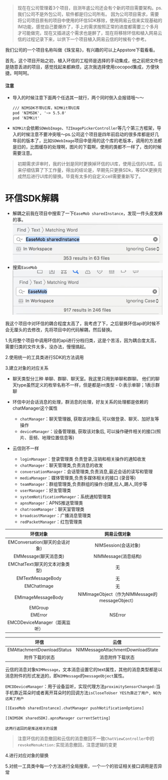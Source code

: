 > 现在在公司管理着3个项目，目测年底公司还会有个新的项目需要架构。ps. 我们公司不是外包公司，软件都是归公司所有。
> 因为公司项目需求，需要将公司项目原有的项目中使用的环信SDK移除，使用网易云信来实现基础的IM功能，感觉自己要爆炸了，手上的需求按照正常的进度都需要三个多月才可能做完，现在又插进这个需求也是醉了，现在将移除环信和植入网易云信的过程记录下来，以供下一个项目植入网易云信的时候有个参考。


我们公司的一个项目名称叫做《珠宝易》，有兴趣的可以上Appstore下载看看。

首先，这个项目开始之初，植入环信的工程师是选择的手动集成，他之前把文件也是随意丢进的项目，感觉找起来都麻烦，这次我选择使用cocopod集成，方便快捷。呵呵呵。

#### 注意
- 导入的时候注意下面两个任选其一就行，两个同时倒入会报错哦～～

    ```
    /// NIMSDK不带UI库，NIMKit带UI库
    pod 'NIMSDK', '~> 5.5.0'
    pod 'NIMKit'
    ```
- `NIMKit`会依赖`SDWebImage`、`TZImagePickerController`等几个第三方框架，导入的时候注意不要冲突哦～ps.公司这个项目是四年前启动的很多库都是好几年前的版本了，比如`SDWebImage`项目中是用的这个库的老版本，调用的方法都是旧的，比图缓存的处理啊，图片的下载啊，使用的类都不一样了，改的时候需要注意。

> 初期需求评审时，我的计划是同时更换掉环信的UI库，使用云信的UI库。后来仔细估算了下工作量，得出的结论是，早期先只更换SDk，等SDK更换完成然后进行UI库的替换。毕竟有太多的自定义cell需要重新写了。

# 环信SDK解耦
- 解耦之前我在项目中搜索了一下`EaseMob sharedInstance`，发现一件头皮发麻的事。
    ![](media/15362863496447.jpg)
- 搜索`EaseMob`
    ![](media/15362863992513.jpg)

我这个项目中对环信的耦合程度太高了，我考虑了下，之后替换环信api的时候不会无厘头的去修改，先将项目中的代码解耦，然后替换。

1.先将整个项目中调用环信的api进行分档归类，这是个苦活，因为耦合度太高，需要归类的文件太多，没办法，慢慢搞起。

2.使用统一的工具类进行SDK的方法调用

3.建立对象的对应关系

- 聊天类型分三种 单聊、群聊、聊天室。我这里只用到单聊和群聊。
  他们的聊天type虽然定义的枚举名称不一样，但是都是int类型 - 0:表示单聊；1表示群聊
    
- 环信中对会话消息的处理，群消息的处理，好友关系的处理都是依赖的chatManager这个属性
    - `chatManager`：聊天管理器, 获取该对象后, 可以做登录、聊天、加好友等操作
    - `deviceManager`：设备管理器, 获取该对象后, 可以操作硬件相关的接口(照片、音频、地理位置信息等)
- 云信则不一样
    - `loginManager`：登录管理类 负责登录,注销和相关操作的通知收发
    - `chatManager`：聊天管理类,负责消息的收发
    - `conversationManager`：会话管理类,负责消息,最近会话的读写和管理
    - `mediaManager`：媒体管理类,负责多媒体相关的接口 (录音等)
    - `teamManager`：群组管理类,负责群组的操作:创建,拉人,踢人,同步等
    - `userManager`：好友管理类
    - `systemNotificationManager`：系统通知管理类
    - `apnsManager`：APNS推送管理类
    - `chatroomManager`：聊天室管理类
    - `broadcastManager`：广播消息管理类
    - `redPacketManager`：红包管理类
    

| 环信对象 | 网易云信对象 |
| :-: | :-: |
| EMConversation(聊天的会话对象) | NIMSession(会话对象) |
| EMMessage(聊天消息类) | NIMMessage(消息结构) |
| EMChatText(聊天的文本对象类型) | 无 |
| EMTextMessageBody | 无 |
| EMChatImage | 无 |
| EMImageMessageBody | NIMImageObject（作为NIMMessage的messageObject） |
| EMGroup |  |
| EMError | NSError |
| EMCDDeviceManager（距离监听） |  |


| 环信 | 云信 |
| :-: | :-: |
| EMAttachmentDownloadStatus | NIMMessageAttachmentDownloadState |
| 附件下载的状态 | 消息附件下载状态 |

云信的消息对象`NIMMessage`，文本消息设置它的text属性，其他的消息类型都是以消息附件的形式发送的，即`NIMMessage`的`messageObject`属性。                      

`EMCDDeviceManager`：用于设备监听，实现代理方法`proximitySensorChanged:`当手机靠近耳朵时或者离开耳朵时的回调方法`isCloseToUser YES为靠近了用户, NO为远离了用户`

```
[[EaseMob sharedInstance].chatManager pushNotificationOptions]

[[NIMSDK sharedSDK].apnsManager currentSetting]

这两行返回的是推送相关的设置
```

> 注意环信的消息撤回和云信的消息撤回不一致`ChatViewController`中的`revokeMenuAction:`实现消息撤回，注意逻辑的变更



4.进行对应对象的替换

5.对统一工具类中每一个方法进行全局搜索，一个一个的验证相关接口调用是否异常





